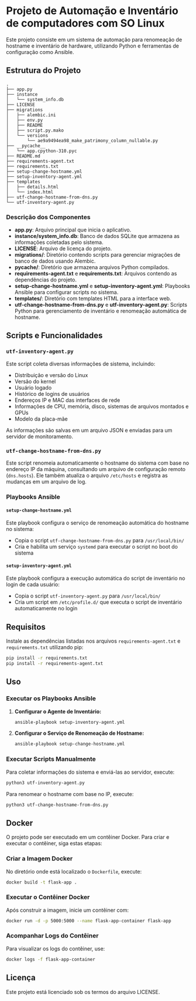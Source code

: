 # Projeto de Automação e Inventário de computadores com SO Linux

Este projeto consiste em um sistema de automação para renomeação de hostname e inventário de hardware, utilizando Python e ferramentas de configuração como Ansible.

## Estrutura do Projeto

```plaintext
.
├── app.py
├── instance
│   └── system_info.db
├── LICENSE
├── migrations
│   ├── alembic.ini
│   ├── env.py
│   ├── README
│   ├── script.py.mako
│   └── versions
│       └── ae9a9494ea98_make_patrimony_column_nullable.py
├── __pycache__
│   └── app.cpython-310.pyc
├── README.md
├── requirements-agent.txt
├── requirements.txt
├── setup-change-hostname.yml
├── setup-inventory-agent.yml
├── templates
│   ├── details.html
│   └── index.html
├── utf-change-hostname-from-dns.py
└── utf-inventory-agent.py
```

### Descrição dos Componentes

- **app.py**: Arquivo principal que inicia o aplicativo.
- **instance/system_info.db**: Banco de dados SQLite que armazena as informações coletadas pelo sistema.
- **LICENSE**: Arquivo de licença do projeto.
- **migrations/**: Diretório contendo scripts para gerenciar migrações de banco de dados usando Alembic.
- **__pycache__/**: Diretório que armazena arquivos Python compilados.
- **requirements-agent.txt** e **requirements.txt**: Arquivos contendo as dependências do projeto.
- **setup-change-hostname.yml** e **setup-inventory-agent.yml**: Playbooks Ansible para configurar scripts no sistema.
- **templates/**: Diretório com templates HTML para a interface web.
- **utf-change-hostname-from-dns.py** e **utf-inventory-agent.py**: Scripts Python para gerenciamento de inventário e renomeação automática de hostname.

## Scripts e Funcionalidades

### `utf-inventory-agent.py`

Este script coleta diversas informações de sistema, incluindo:

- Distribuição e versão do Linux
- Versão do kernel
- Usuário logado
- Histórico de logins de usuários
- Endereços IP e MAC das interfaces de rede
- Informações de CPU, memória, disco, sistemas de arquivos montados e GPUs
- Modelo da placa-mãe

As informações são salvas em um arquivo JSON e enviadas para um servidor de monitoramento.

### `utf-change-hostname-from-dns.py`

Este script renomeia automaticamente o hostname do sistema com base no endereço IP da máquina, consultando um arquivo de configuração remoto (`dns.hosts`). Ele também atualiza o arquivo `/etc/hosts` e registra as mudanças em um arquivo de log.

### Playbooks Ansible

#### `setup-change-hostname.yml`

Este playbook configura o serviço de renomeação automática do hostname no sistema:

- Copia o script `utf-change-hostname-from-dns.py` para `/usr/local/bin/`
- Cria e habilita um serviço `systemd` para executar o script no boot do sistema

#### `setup-inventory-agent.yml`

Este playbook configura a execução automática do script de inventário no login de cada usuário:

- Copia o script `utf-inventory-agent.py` para `/usr/local/bin/`
- Cria um script em `/etc/profile.d/` que executa o script de inventário automaticamente no login

## Requisitos

Instale as dependências listadas nos arquivos `requirements-agent.txt` e `requirements.txt` utilizando pip:

```bash
pip install -r requirements.txt
pip install -r requirements-agent.txt
```

## Uso

### Executar os Playbooks Ansible

1. **Configurar o Agente de Inventário:**

   ```bash
   ansible-playbook setup-inventory-agent.yml
   ```

2. **Configurar o Serviço de Renomeação de Hostname:**

   ```bash
   ansible-playbook setup-change-hostname.yml
   ```

### Executar Scripts Manualmente

Para coletar informações do sistema e enviá-las ao servidor, execute:

```bash
python3 utf-inventory-agent.py
```

Para renomear o hostname com base no IP, execute:

```bash
python3 utf-change-hostname-from-dns.py
```

## Docker

O projeto pode ser executado em um contêiner Docker. Para criar e executar o contêiner, siga estas etapas:

### Criar a Imagem Docker

No diretório onde está localizado o `Dockerfile`, execute:

```bash
docker build -t flask-app .
```

### Executar o Contêiner Docker

Após construir a imagem, inicie um contêiner com:

```bash
docker run -d -p 5000:5000 --name flask-app-container flask-app
```

### Acompanhar Logs do Contêiner

Para visualizar os logs do contêiner, use:

```bash
docker logs -f flask-app-container
```

## Licença

Este projeto está licenciado sob os termos do arquivo LICENSE.


